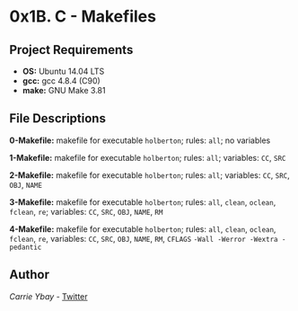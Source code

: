 # 0x1B. C - Makefiles
## Project Requirements
- **OS:** Ubuntu 14.04 LTS
- **gcc:** gcc 4.8.4 (C90)
- **make:** GNU Make 3.81

## File Descriptions
**0-Makefile:** makefile for executable `holberton`; rules: `all`; no variables

**1-Makefile:** makefile for executable `holberton`; rules: `all`; variables: `CC`, `SRC`

**2-Makefile:** makefile for executable `holberton`; rules: `all`; variables: `CC`, `SRC`, `OBJ`, `NAME`

**3-Makefile:** makefile for executable `holberton`; rules: `all`, `clean`, `oclean`, `fclean`, `re`; variables: `CC`, `SRC`, `OBJ`, `NAME`, `RM`

**4-Makefile:** makefile for executable `holberton`; rules: `all`, `clean`, `oclean`, `fclean`, `re`, variables: `CC`, `SRC`, `OBJ`, `NAME`, `RM`, `CFLAGS` `-Wall -Werror -Wextra -pedantic`

## Author
*Carrie Ybay* - [Twitter](http://twitter.com/hicarrie_)